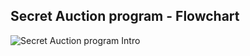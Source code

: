 ## Secret Auction program - Flowchart

![Secret Auction program Intro](flowchart/secret-auction-program.png?raw=true)
